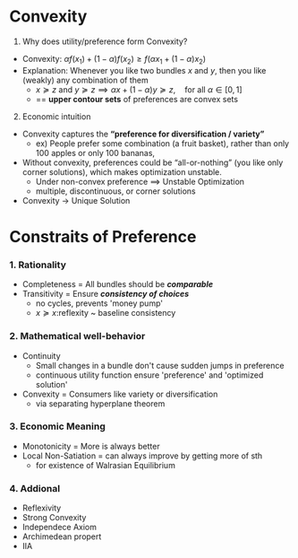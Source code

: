 # Convexity
1. Why does utility/preference form Convexity?
- Convexity: $\alpha f( x_1)+ (1-\alpha )f(x_2) \geq f(\alpha x_1+ (1-\alpha)x_2)$
- Explanation: Whenever you like two bundles $x$ and $y$, then you like (weakly) any combination of them
  - $x \succeq z$ and $y \succeq z \implies \alpha x + (1-\alpha)y \succeq z, \quad \text{for all } \alpha \in [0,1]$
  - == **upper contour sets** of preferences are convex sets

2. Economic intuition
- Convexity captures the **“preference for diversification / variety”**
  - ex) People prefer some combination (a fruit basket), rather than only 100 apples or only 100 bananas,
- Without convexity, preferences could be “all-or-nothing” (you like only corner solutions), which makes optimization unstable.
  - Under non-convex preference $\implies$ Unstable Optimization
  - multiple, discontinuous, or corner solutions
- Convexity -> Unique Solution



# Constraits of Preference
### 1. Rationality
- Completeness = All bundles should be ***comparable***
- Transitivity = Ensure ***consistency of choices***
  - no cycles, prevents 'money pump'
  - $x \succeq x$:reflexity ~ baseline consistency

### 2. Mathematical well-behavior
- Continuity
  - Small changes in a bundle don't cause sudden jumps in preference
  - continuous utility function ensure 'preference' and 'optimized solution'
- Convexity = Consumers like variety or diversification
  - via separating hyperplane theorem

### 3. Economic Meaning
- Monotonicity = More is always better
- Local Non-Satiation = can always improve by getting more of sth
  - for existence of Walrasian Equilibrium

### 4. Addional
- Reflexivity
- Strong Convexity
- Independece Axiom
- Archimedean propert
- IIA
  